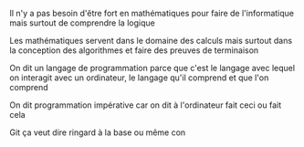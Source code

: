 Il n'y a pas besoin d'être fort en mathématiques pour faire de l'informatique mais surtout de comprendre la logique

Les mathématiques servent dans le domaine des calculs mais surtout dans la conception des algorithmes et faire des preuves de terminaison

On dit un langage de programmation parce que c'est le langage avec lequel on interagit avec un ordinateur, le langage qu'il comprend et que l'on comprend

On dit programmation impérative car on dit à l'ordinateur fait ceci ou fait cela

Git ça veut dire ringard à la base ou même con
